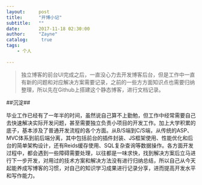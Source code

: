 ```yaml
---
layout:     post
title:      "开博小记"
subtitle:   ""
date:       2017-11-18 02:30:00
author:     "Zayne"
catalog:     true
tags:
    - 个人
    
---
```

>独立博客的前台UI完成之后，一直没心力去开发博客后台，但是工作中一直有新的问题和对应解决方案需要记录，之前的一些方方面知识点也需要归纳整理，所以先在Github上搭建这个静态博客，进行文档记录。



##沉淀##

  毕业工作已经有了一年半的时间，虽然说自己算不上勤勉，但工作中经常需要自己去快速解决实际开发问题，甚至需要独立负责小项目的开发工作。加上大学积累的底子，基本涉及了普通开发流程的各个方面。从B/S端到C/S端，从传统的ASP、MVC体系到前后端分离，其中包括前台的插件封装、JS框架使用、性能优化和后台的简单架构设计，还有Reids缓存使用、SQL复杂查询等数据操作。各方面开发过程中，都会遇到一些障碍需要处理，以往都是一味求快，找到解决方案后立马进行下一步开发，对用过的技术方案和解决方法没有进行归纳总结，所以自己从今天起能养成写博客的习惯，对自己的知识学习成果进行记录分享，进而提高开发水平和写作能力。